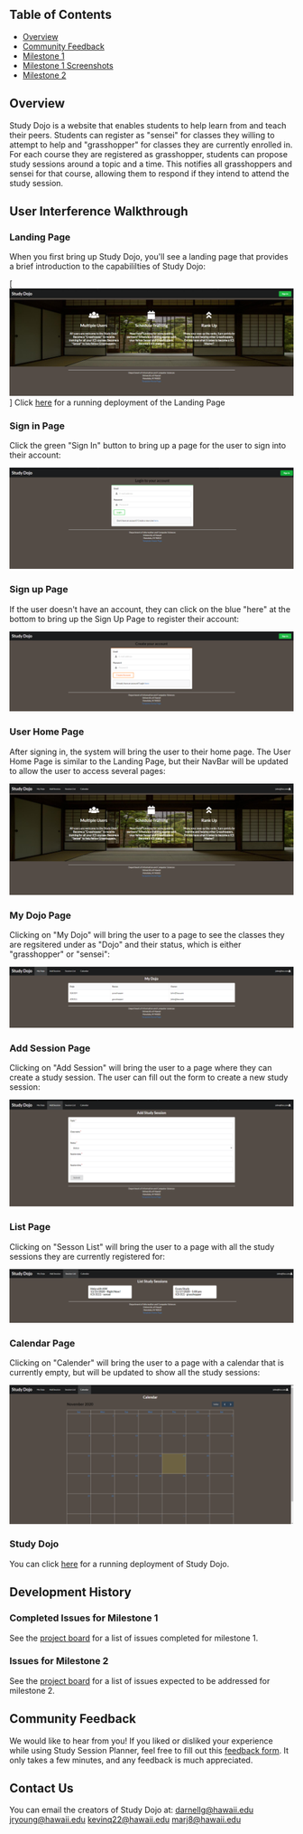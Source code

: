 ## Table of Contents

* [Overview](#overview)
* [Community Feedback](#community-feedback)
* [Milestone 1](#completed-issues-for-milestone-1)
* [Milestone 1 Screenshots](#Milestone-1-Screenshots)
* [Milestone 2](#issues-for-milestone-2)

## Overview
Study Dojo is a website that enables students to help learn from and teach their peers. Students can register as "sensei" for classes they willing to attempt to help and "grasshopper" for classes they are currently enrolled in. For each course they are registered as grasshopper, students can propose study sessions around a topic and a time. This notifies all grasshoppers and sensei for that course, allowing them to respond if they intend to attend the study session. 

## User Interference Walkthrough
### Landing Page
When you first bring up Study Dojo, you'll see a landing page that provides a brief introduction to the capabililties of Study Dojo:

[<img src="doc/landing.png">]
Click [here](http://206.189.215.47/#/) for a running deployment of the Landing Page

### Sign in Page
Click the green "Sign In" button to bring up a page for the user to sign into their account:

<img src="doc/sign-in.png">

### Sign up Page
If the user doesn't have an account, they can click on the blue "here" at the bottom to bring up the Sign Up Page to register their account:

<img src="doc/sign-up.png">

### User Home Page
After signing in, the system will bring the user to their home page. The User Home Page is similar to the Landing Page, but their NavBar will be updated to allow the user to access several pages:

<img src="doc/home.png">

### My Dojo Page
Clicking on "My Dojo" will bring the user to a page to see the classes they are regsitered under as "Dojo" and their status, which is either "grasshopper" or "sensei":

<img src="doc/my-dojo.png">

### Add Session Page
Clicking on "Add Session" will bring the user to a page where they can create a study session. The user can fill out the form to create a new study session:

<img src="doc/add-study-session.png">

### List Page
Clicking on "Sesson List" will bring the user to a page with all the study sessions they are currently registered for:

<img src="doc/list-study-session.png">

### Calendar Page
Clicking on "Calender" will bring the user to a page with a calendar that is currently empty, but will be updated to show all the study sessions:

<img src="doc/calendar.png">

### Study Dojo
You can click [here](http://206.189.215.47/#/) for a running deployment of Study Dojo.

## Development History

### Completed Issues for Milestone 1
See the [project board](https://github.com/study-dojo/study-dojo/projects/1) for a list of issues completed for milestone 1.

### Issues for Milestone 2
See the [project board](https://github.com/study-dojo/study-dojo/projects/2) for a list of issues expected to be addressed for milestone 2.

## Community Feedback
We would like to hear from you! If you liked or disliked your experience while using Study Session Planner, feel free to fill out this [feedback form](https://forms.gle/A39VHSd7ctdDkycN7). It only takes a few minutes, and any feedback is much appreciated.

## Contact Us
You can email the creators of Study Dojo at:
darnellg@hawaii.edu
jryoung@hawaii.edu
kevinq22@hawaii.edu
marj8@hawaii.edu
